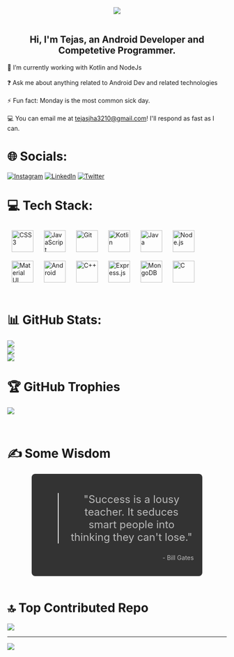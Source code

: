 <div align="center">
  <img src="https://media.giphy.com/media/zoFBRfQo68Zqw/giphy.gif" align="center"/>
</div>
<br/>

## <div align="center">Hi, I'm Tejas, an Android Developer and Competetive Programmer.</div>

🔭 I’m currently working with Kotlin and NodeJs<br><br>❓ Ask me about anything related to Android Dev and related technologies<br><br>⚡ Fun fact: Monday is the most common sick day.
<br><br>💻 You can email me at tejasjha3210@gmail.com! I'll respond as fast as I can.

# 🌐 Socials:
[![Instagram](https://img.shields.io/badge/Instagram-%23E4405F.svg?logo=Instagram&logoColor=white)](https://www.instagram.com/spacewalker.___/?next=%2F) [![LinkedIn](https://img.shields.io/badge/LinkedIn-%230077B5.svg?logo=linkedin&logoColor=white)](https://www.linkedin.com/in/tejashwadeep-jha-77885a230/) [![Twitter](https://img.shields.io/badge/Twitter-%231DA1F2.svg?logo=Twitter&logoColor=white)](https://twitter.com/tejas_jha67) 
<br>

# 💻 Tech Stack:
<div>  
<a href="https://www.w3schools.com/css/" target="_blank"><img style="margin: 10px" src="https://profilinator.rishav.dev/skills-assets/css3-original-wordmark.svg" alt="CSS3" height="50" /></a>  
<a href="https://www.javascript.com/" target="_blank"><img style="margin: 10px" src="https://profilinator.rishav.dev/skills-assets/javascript-original.svg" alt="JavaScript" height="50" /></a>  
<a href="https://github.com/" target="_blank"><img style="margin: 10px" src="https://profilinator.rishav.dev/skills-assets/git-scm-icon.svg" alt="Git" height="50" /></a>  
<a href="https://kotlinlang.org/" target="_blank"><img style="margin: 10px" src="https://profilinator.rishav.dev/skills-assets/kotlinlang-icon.svg" alt="Kotlin" height="50" /></a>  
<a href="https://www.java.com/" target="_blank"><img style="margin: 10px" src="https://profilinator.rishav.dev/skills-assets/java-original-wordmark.svg" alt="Java" height="50" /></a>  
<a href="https://nodejs.org/" target="_blank"><img style="margin: 10px" src="https://profilinator.rishav.dev/skills-assets/nodejs-original-wordmark.svg" alt="Node.js" height="50" /></a>  
<a href="https://mui.com/" target="_blank"><img style="margin: 10px" src="https://profilinator.rishav.dev/skills-assets/mui.png" alt="Material UI" height="50" /></a>  
<a href="https://www.android.com/intl/en_in/" target="_blank"><img style="margin: 10px" src="https://profilinator.rishav.dev/skills-assets/android-original-wordmark.svg" alt="Android" height="50" /></a>  
<a href="https://www.cplusplus.com/" target="_blank"><img style="margin: 10px" src="https://profilinator.rishav.dev/skills-assets/cplusplus-original.svg" alt="C++" height="50" /></a>  
<a href="https://expressjs.com/" target="_blank"><img style="margin: 10px" src="https://profilinator.rishav.dev/skills-assets/express-original-wordmark.svg" alt="Express.js" height="50" /></a>  
<a href="https://www.mongodb.com/" target="_blank"><img style="margin: 10px" src="https://profilinator.rishav.dev/skills-assets/mongodb-original-wordmark.svg" alt="MongoDB" height="50" /></a>  
<a href="https://www.cprogramming.com/" target="_blank"><img style="margin: 10px" src="https://profilinator.rishav.dev/skills-assets/c-original.svg" alt="C" height="50" /></a>  
</div>
<br>

# 📊 GitHub Stats:
![](https://github-readme-stats.vercel.app/api?username=tejas-67&theme=highcontrast&hide_border=false&include_all_commits=true)<br/>
![](https://github-readme-streak-stats.herokuapp.com/?user=tejas-67&theme=highcontrast&hide_border=false)<br/>
![](https://github-readme-stats.vercel.app/api/top-langs/?username=tejas-67&theme=highcontrast&hide_border=false&include_all_commits=true&count_private=true&layout=compact)
<br>

# 🏆 GitHub Trophies
![](https://github-profile-trophy.vercel.app/?username=tejas-67&theme=monokai&no-frame=false&no-bg=false&margin-w=4)

<br>

# ✍️ Some Wisdom
<div align="center">
  <div style="background-color: #333; padding: 20px; border-radius: 8px; width: 70%; margin: 0 auto;">
    <blockquote style="color: #bbb; font-size: 24px; text-align: center;">
      "Success is a lousy teacher. It seduces smart people into thinking they can't lose."
    </blockquote>
    <p style="color: #bbb; text-align: right;">- Bill Gates</p>
  </div>
</div>

<br>

# 🔝 Top Contributed Repo
![](https://github-contributor-stats.vercel.app/api?username=tejas-67&limit=5&theme=onedark&combine_all_yearly_contributions=true)

---
[![](https://visitcount.itsvg.in/api?id=tejas-67&icon=2&color=1)](https://visitcount.itsvg.in)

<!-- Proudly created with GPRM ( https://gprm.itsvg.in ) -->
<!---
- Hi, I’m Tejas👋 👨‍💻
- 🎓I am currently working on a few Kotlin Projects.
- 👯I am looking to collaborate on any Kotlin Project.
- 💻I’m interested in Android Development, DSA and Competitive Programming.
- 💬 Ask me about anything related to Android.
- 📫 You can email me at tejasjha.tj@gmail.com! I'll respond as soon as I can.
- ⚡Fun Fact: Lemon isn't naturally occuring and is a hybrid by cross breeding a bitter orange and a citron , which means life never gave us lemons, we invented them all by ourselves.
Tejas-67/Tejas-67 is a ✨ special ✨ repository because its `README.md` (this file) appears on your GitHub profile.
You can click the Preview link to take a look at your changes.
--->
